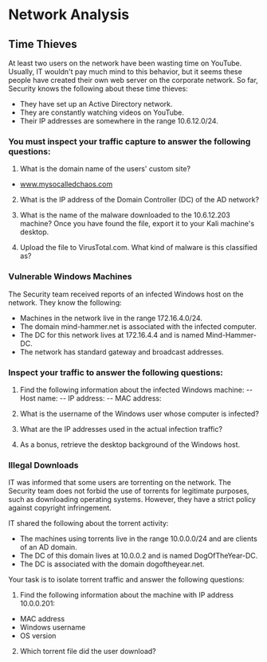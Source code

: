 # Network Analysis
## Time Thieves
At least two users on the network have been wasting time on YouTube. Usually, IT wouldn't pay much mind to this behavior, but it seems these people have created their own web server on the corporate network. So far, Security knows the following about these time thieves:
- They have set up an Active Directory network.
- They are constantly watching videos on YouTube.
- Their IP addresses are somewhere in the range 10.6.12.0/24.

### You must inspect your traffic capture to answer the following questions:

1. What is the domain name of the users' custom site?
 - www.mysocalledchaos.com
 
2. What is the IP address of the Domain Controller (DC) of the AD network?
 
3. What is the name of the malware downloaded to the 10.6.12.203 machine? Once you have found the file, export it to your Kali machine's desktop.
 
4. Upload the file to VirusTotal.com. What kind of malware is this classified as?
 
 
 
### Vulnerable Windows Machines
The Security team received reports of an infected Windows host on the network. They know the following:
- Machines in the network live in the range 172.16.4.0/24.
- The domain mind-hammer.net is associated with the infected computer.
- The DC for this network lives at 172.16.4.4 and is named Mind-Hammer-DC.
- The network has standard gateway and broadcast addresses.

### Inspect your traffic to answer the following questions:

1. Find the following information about the infected Windows machine:
-- Host name:
-- IP address:
-- MAC address:

2. What is the username of the Windows user whose computer is infected?
 
3. What are the IP addresses used in the actual infection traffic?
 
4. As a bonus, retrieve the desktop background of the Windows host.

### Illegal Downloads

IT was informed that some users are torrenting on the network. The Security team does not forbid the use of torrents for legitimate purposes, such as downloading operating systems. However, they have a strict policy against copyright infringement.

IT shared the following about the torrent activity:
- The machines using torrents live in the range 10.0.0.0/24 and are clients of an AD domain.
- The DC of this domain lives at 10.0.0.2 and is named DogOfTheYear-DC.
- The DC is associated with the domain dogoftheyear.net.

Your task is to isolate torrent traffic and answer the following questions:

1. Find the following information about the machine with IP address 10.0.0.201:
 - MAC address
 - Windows username
 - OS version

2. Which torrent file did the user download?

